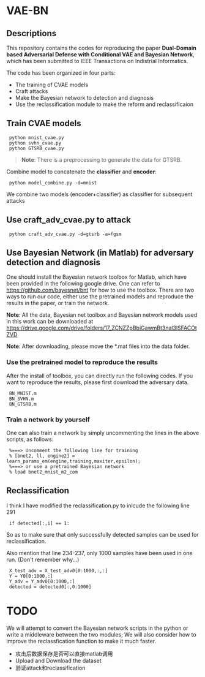 # VAE-BN

## Descriptions

   This repository contains the codes for reproducing the paper **Dual-Domain based Adversarial Defense with Conditional VAE and Bayesian Network**, which has been submitted to IEEE Transactions on Indistrial Informatics. 
     
   The code has been organized in four parts:
   
   * The training of CVAE models
   * Craft attacks
   * Make the Bayesian network to detection and diagnosis
   * Use the reclassification module to make the reform and reclassificaion
   
## Train CVAE models
   
     python mnist_cvae.py
     python svhn_cvae.py
     python GTSRB_cvae.py  
     
   >**Note**: There is a preprocessing to generate the data for GTSRB.
    
   Combine model to concatenate the **classifier** and **encoder**:
   
     python model_combine.py -d=mnist
     
   We combine two models (encoder+classifier) as classifier for subsequent attacks


## Use craft_adv_cvae.py to attack

     python craft_adv_cvae.py -d=gtsrb -a=fgsm
   
## Use Bayesian Network (in Matlab) for adversary detection and diagnosis

   One should install the Bayesian network toolbox for Matlab, which have been provided in the following google drive. 
   One can refer to https://github.com/bayesnet/bnt for how to use the toolbox.
   There are two ways to run our code, either use the pretrained models and reproduce the results in the paper, or train the network.
   
  **Note**: All the data, Bayesian net toolbox and Bayesian network models used in this work can be downloaded at https://drive.google.com/drive/folders/17_ZCNZZpBbiGawmBt3nal3lSFACOtZVD 
  
  **Note**: After downloading, please move the *.mat files into the data folder.
   
### Use the pretrained model to reproduce the results

   After the install of toolbox, you can directly run the following codes. If you want to reproduce the results, please first download the adversary data.
   
     BN_MNIST.m
     BN_SVHN.m
     BN_GTSRB.m
     
### Train a network by yourself

   One can also train a network by simply uncommenting the lines in the above scripts, as follows:
   
     %===> Uncomment the following line for training
     % [bnet2, ll, engine2] = learn_params_em(engine,training,maxiter,epsilon);
     %===> or use a pretrained Bayesian network
     % load bnet2_mnist_m2_com
   
## Reclassification

   I think I have modified the reclassification.py to inlcude the following line 291
    
     if detected[:,i] == 1: 
    
   So as to make sure that only successfully detected samples can be used for reclassification.
   
   Also mention that line 234-237, only 1000 samples have been used in one run. (Don't remember why...)
   
     X_test_adv = X_test_adv0[0:1000,:,:]
     Y = Y0[0:1000,:]
     Y_adv = Y_adv0[0:1000,:]
     detected = detected0[:,0:1000]

# TODO

   We will attempt to convert the Bayesian network scripts in the python or write a middleware between the two modules;
   We will also consider how to improve the reclassfication function to make it much faster.
   
   * 攻击后数据保存是否可以直接matlab调用
   * Upload and Download the dataset
   * 验证attack和reclassification
